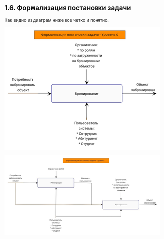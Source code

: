 ## 1.6. Формализация постановки задачи

Как видно из диаграм ниже все четко и понятно.

![idef0](../../misc/images/idef0.jpg)

![idef1](../../misc/images/idef1.jpg)


